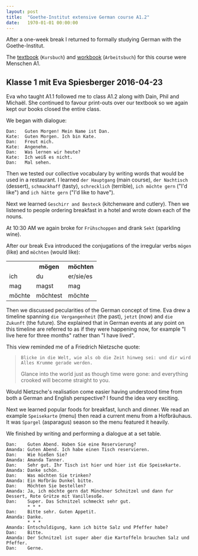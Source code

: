 ```yaml
---
layout: post
title:  "Goethe-Institut extensive German course A1.2"
date:   1970-01-01 00:00:00
---
```


After a one-week break I returned to formally studying German with the Goethe-Institut.

​​The [textbook][] (`Kursbuch`) and [workbook][] (`Arbeitsbuch`) for this course were Menschen A1.

[textbook]: https://shop.hueber.de/de/menschen-a1-kb-mit-dvd-rom.html
[workbook]: https://shop.hueber.de/de/menschen-a1-ab-mit-2-audio-cds.html

## Klasse 1 mit Eva Spiesberger 2016-04-23

Eva who taught A1.1 followed me to class A1.2 along with Dain, Phil and Michaël.
She continued to favour print-outs over our textbook so we again kept our books closed the entire class.

We began with dialogue:

```
Dan:   Guten Morgen! Mein Name ist Dan.
Kate:  Guten Morgen. Ich bin Kate.
Dan:   Freut mich.
Kate:  Angenehm.
Dan:   Was lernen wir heute?
Kate:  Ich weiß es nicht.
Dan:   Mal sehen.
```

Then we tested our collective vocabulary by writing words that would be used in a restaurant.
I learned `der Hauptgang` (main course), `der Nachtisch` (dessert), `schmackhaff` (tasty), `schrecklich` (terrible), `ich möchte gern` ("I'd like") and `ich hätte gern` ("I'd like to have").

Next we learned `Geschirr and Besteck` (kitchenware and cutlery).
Then we listened to people ordering breakfast in a hotel and wrote down each of the nouns.

At 10:30 AM we again broke for `Frühschoppen` and drank `Sekt` (sparkling wine).

After our break Eva introduced the conjugations of the irregular verbs `mögen` (like) and `möchten` (would like):

<table>
	<tr>
		<th></th>
		<th>mögen</th>
		<th>möchten</th>
	</tr>
	<tr>
		<td>ich</td>
		<td>du</td>
		<td>er/sie/es</td>
	</tr>
	<tr>
		<td>mag</td>
		<td>magst</td>
		<td>mag</td>
	</tr>
	<tr>
		<td>möchte</td>
		<td>möchtest</td>
		<td>möchte</td>
	</tr>
</table>

Then we discussed pecularities of the German concept of time.
Eva drew a timeline spanning `die Vergangenheit` (the past), `jetzt` (now) and `die Zukunft` (the future).
She explained that in German events at any point on this timeline are referred to as if they were happening now, for example "I live here for three months" rather than "I have lived".

This view reminded me of a Friedrich Nietzsche quote:

> `Blicke in die Welt, wie als ob die Zeit hinweg sei: und dir wird Alles Krumme gerade werden.`
>
> Glance into the world just as though time were gone: and everything crooked will become straight to you.

Would Nietzsche's realisation come easier having understood time from both a German and English perspective?
I found the idea very exciting.

Next we learned popular foods for breakfast, lunch and dinner.
We read an example `Speisekarte` (menu) then read a current menu from a Hofbräuhaus.
It was `Spargel` (asparagus) season so the menu featured it heavily.

We finished by writing and performing a dialogue at a set table.

```
Dan:    Guten Abend. Haben Sie eine Reservierung?
Amanda: Guten Abend. Ich habe einen Tisch reservieren.
Dan:    Wie hießen Sie?
Amanda: Amanda Tanner.
Dan:    Sehr gut. Ihr Tisch ist hier und hier ist die Speisekarte.
Amanda: Danke schön.
Dan:    Was möchten Sie trinken?
Amanda: Ein Hofbräu Dunkel bitte.
Dan:    Möchten Sie bestellen?
Amanda: Ja, ich möchte gern dat Münchner Schnitzel und dann fur Dessert, Rote Grütze mit Vanillesoße.
Dan:    Super. Das Schnitzel schmeckt sehr gut.
        * * *
Dan:    Bitte sehr. Guten Appetit.
Amanda: Danke.
        * * *
Amanda: Entschuldigung, kann ich bitte Salz und Pfeffer habe?
Dan:    Bitte.
Amanda: Der Schnitzel ist super aber die Kartoffeln brauchen Salz und Pfeffer.
Dan:    Gerne.
```
